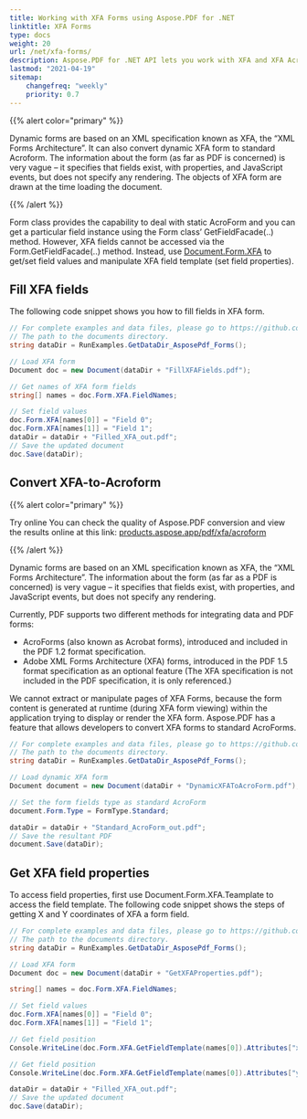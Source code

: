 ```yaml
---
title: Working with XFA Forms using Aspose.PDF for .NET
linktitle: XFA Forms
type: docs
weight: 20
url: /net/xfa-forms/
description: Aspose.PDF for .NET API lets you work with XFA and XFA Acroform fields in a PDF document. The Aspose.PDF.Facades.
lastmod: "2021-04-19"
sitemap:
    changefreq: "weekly"
    priority: 0.7
---
```


{{% alert color="primary" %}}

Dynamic forms are based on an XML specification known as XFA, the “XML Forms Architecture”. It can also convert dynamic XFA form to standard Acroform. The information about the form (as far as PDF is concerned) is very vague – it specifies that fields exist, with properties, and JavaScript events, but does not specify any rendering. The objects of XFA form are drawn at the time loading the document.

{{% /alert %}}

Form class provides the capability to deal with static AcroForm and you can get a particular field instance using the Form class’ GetFieldFacade(..) method. However, XFA fields cannot be accessed via the Form.GetFieldFacade(..) method. Instead, use [Document.Form.XFA](https://apireference.aspose.com/pdf/net/aspose.pdf.forms/form/properties/xfa) to get/set field values and manipulate XFA field template (set field properties).

## Fill XFA fields

The following code snippet shows you how to fill fields in XFA form.

```csharp
// For complete examples and data files, please go to https://github.com/aspose-pdf/Aspose.PDF-for-.NET
// The path to the documents directory.
string dataDir = RunExamples.GetDataDir_AsposePdf_Forms();

// Load XFA form
Document doc = new Document(dataDir + "FillXFAFields.pdf");

// Get names of XFA form fields
string[] names = doc.Form.XFA.FieldNames;

// Set field values
doc.Form.XFA[names[0]] = "Field 0";
doc.Form.XFA[names[1]] = "Field 1";
dataDir = dataDir + "Filled_XFA_out.pdf";
// Save the updated document
doc.Save(dataDir);
```

## Convert XFA-to-Acroform

{{% alert color="primary" %}}

Try online
You can check the quality of Aspose.PDF conversion and view the results online at this link: [products.aspose.app/pdf/xfa/acroform](https://products.aspose.app/pdf/xfa/acroform)

{{% /alert %}}

Dynamic forms are based on an XML specification known as XFA, the “XML Forms Architecture”. The information about the form (as far as a PDF is concerned) is very vague – it specifies that fields exist, with properties, and JavaScript events, but does not specify any rendering.

Currently, PDF supports two different methods for integrating data and PDF forms:

- AcroForms (also known as Acrobat forms), introduced and included in the PDF 1.2 format specification.
- Adobe XML Forms Architecture (XFA) forms, introduced in the PDF 1.5 format specification as an optional feature (The XFA specification is not included in the PDF specification, it is only referenced.)

We cannot extract or manipulate pages of XFA Forms, because the form content is generated at runtime (during XFA form viewing) within the application trying to display or render the XFA form. Aspose.PDF has a feature that allows developers to convert XFA forms to standard AcroForms.

```csharp
// For complete examples and data files, please go to https://github.com/aspose-pdf/Aspose.PDF-for-.NET
// The path to the documents directory.
string dataDir = RunExamples.GetDataDir_AsposePdf_Forms();

// Load dynamic XFA form
Document document = new Document(dataDir + "DynamicXFAToAcroForm.pdf");

// Set the form fields type as standard AcroForm
document.Form.Type = FormType.Standard;

dataDir = dataDir + "Standard_AcroForm_out.pdf";
// Save the resultant PDF
document.Save(dataDir);
```

## Get XFA field properties

To access field properties, first use Document.Form.XFA.Teamplate to access the field template. The following code snippet shows the steps of getting X and Y coordinates of XFA a form field.

```csharp
// For complete examples and data files, please go to https://github.com/aspose-pdf/Aspose.PDF-for-.NET
// The path to the documents directory.
string dataDir = RunExamples.GetDataDir_AsposePdf_Forms();

// Load XFA form
Document doc = new Document(dataDir + "GetXFAProperties.pdf");

string[] names = doc.Form.XFA.FieldNames;

// Set field values
doc.Form.XFA[names[0]] = "Field 0";
doc.Form.XFA[names[1]] = "Field 1";

// Get field position
Console.WriteLine(doc.Form.XFA.GetFieldTemplate(names[0]).Attributes["x"].Value);

// Get field position
Console.WriteLine(doc.Form.XFA.GetFieldTemplate(names[0]).Attributes["y"].Value);

dataDir = dataDir + "Filled_XFA_out.pdf";
// Save the updated document
doc.Save(dataDir);
```
